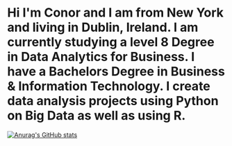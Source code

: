 # Hi I'm Conor and I am from New York and living in Dublin, Ireland. I am currently studying a level 8 Degree in Data Analytics for Business. I have a Bachelors Degree in Business & Information Technology. I create data analysis projects using Python on Big Data as well as using R.
[![Anurag's GitHub stats](https://github-readme-stats.vercel.app/api?username=maccon94)](https://github.com/anuraghazra/github-readme-stats)
